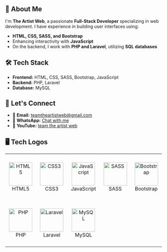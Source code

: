 ## 🚀 About Me

I'm **The Artist Web**, a passionate **Full-Stack Developer** specializing in web development. I have experience in building user interfaces using:

- **HTML, CSS, SASS, and Bootstrap**
- Enhancing interactivity with **JavaScript**
- On the backend, I work with **PHP and Laravel**, utilizing **SQL databases**

## 🛠️ Tech Stack

- **Frontend:** HTML, CSS, SASS, Bootstrap, JavaScript
- **Backend:** PHP, Laravel
- **Database:** MySQL

## 👯️ Let's Connect

- 📩 **Email:** [teamtheartistweb@gmail.com](mailto:teamtheartistweb@gmail.com)
- 📱 **WhatsApp:** [Chat with me](https://wa.me/message/YEX6SYAH54GFC1)
- 🎥 **YouTube:** [team the artist web](https://www.youtube.com/@teamtheartistweb)

## 🖥️ Tech Logos

<table align="center">
  <tr>
    <td align="center" height="150" width="150">
      <img src="https://github.com/the-artist-web/before-web-me/raw/main/public/image/html.png" alt="HTML5" width="75" height="75"/>
      <br>HTML5
    </td>
    <td align="center" height="150" width="150">
      <img src="https://github.com/the-artist-web/before-web-me/raw/main/public/image/css.png" alt="CSS3" width="75" height="75"/>
      <br>CSS3
    </td>
    <td align="center" height="150" width="150">
      <img src="https://github.com/the-artist-web/before-web-me/raw/main/public/image/javaScript.png" alt="JavaScript" width="75" height="75"/>
      <br>JavaScript
    </td>
    <td align="center" height="150" width="150">
      <img src="https://github.com/the-artist-web/before-web-me/raw/main/public/image/sass.png" alt="SASS" width="75" height="75"/>
      <br>SASS
    </td>
<!--     <td align="center" height="150" width="150">
      <img src="https://github.com/the-artist-web/before-web-me/raw/main/public/image/tailwindcss.png" alt="Tailwind CSS" width="75" height="75"/>
      <br>Tailwind CSS
    </td> -->
    <td align="center" height="150" width="150">
      <img src="https://github.com/the-artist-web/before-web-me/raw/main/public/image/bootstrap.png" alt="Bootstrap" width="75" height="75"/>
      <br>Bootstrap
    </td>
  </tr>
  
  <!-- <tr>
    <td align="center" height="150" width="150">
      <img src="https://github.com/the-artist-web/before-web-me/raw/main/public/image/typeScript.png" alt="TypeScript" width="75" height="75"/>
      <br>TypeScript
    </td>
    <td align="center" height="150" width="150">
      <img src="https://github.com/the-artist-web/before-web-me/raw/main/public/image/react.png" alt="React.js" width="75" height="75"/>
      <br>React.js
    </td>
    <td align="center" height="150" width="150">
      <img src="https://github.com/the-artist-web/before-web-me/raw/main/public/image/next.png" alt="Next.js" width="75" height="75"/>
      <br>Next.js
    </td>
    <td align="center" height="150" width="150">
      <img src="https://static.wikia.nocookie.net/logopedia/images/a/a5/GSAP_2023.svg/revision/latest/scale-to-width-down/300?cb=20231024190052" alt="GSAP" width="75" height="50"/>
      <br>GSAP
    </td>
  </tr> -->
  
  <tr>
    <td align="center" height="150" width="150">
      <img src="https://github.com/the-artist-web/before-web-me/raw/main/public/image/php.png" alt="PHP" width="75" height="75"/>
      <br>PHP
    </td>
    <td align="center" height="150" width="150">
      <img src="https://github.com/the-artist-web/before-web-me/raw/main/public/image/laravel.png" alt="Laravel" width="75" height="75"/>
      <br>Laravel
    </td>
    <td align="center" height="150" width="150">
      <img src="https://github.com/the-artist-web/before-web-me/raw/main/public/image/mysql.png" alt="MySQL" width="75" height="75"/>
      <br>MySQL
    </td>
  </tr>
</table>
